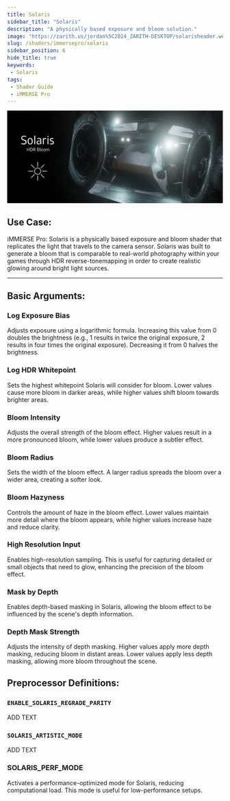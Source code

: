 ```yaml
---
title: Solaris
sidebar_title: "Solaris"
description: "A physically based exposure and bloom solution."
image: "https://zarith.us/jordan%5C2024_ZARITH-DESKTOP/solarisheader.webp"
slug: /shaders/immersepro/solaris
sidebar_position: 6
hide_title: true
keywords: 
 - Solaris
tags:
 - Shader Guide
 - iMMERSE Pro
---
```


![solarisheader](./images/solarisheader.webp)

## Use Case:

iMMERSE Pro: Solaris is a physically based exposure and bloom shader that replicates the light that travels to the camera sensor. Solaris was built to generate a bloom that is comparable to real-world photography within your games through HDR reverse-tonemapping in order to create realistic glowing around bright light sources.

---

## Basic Arguments:

### Log Exposure Bias
Adjusts exposure using a logarithmic formula. Increasing this value from 0 doubles the brightness (e.g., 1 results in twice the original exposure, 2 results in four times the original exposure). Decreasing it from 0 halves the brightness.

### Log HDR Whitepoint
Sets the highest whitepoint Solaris will consider for bloom. Lower values cause more bloom in darker areas, while higher values shift bloom towards brighter areas.

### Bloom Intensity
Adjusts the overall strength of the bloom effect. Higher values result in a more pronounced bloom, while lower values produce a subtler effect.

### Bloom Radius
Sets the width of the bloom effect. A larger radius spreads the bloom over a wider area, creating a softer look. 

### Bloom Hazyness
Controls the amount of haze in the bloom effect. Lower values maintain more detail where the bloom appears, while higher values increase haze and reduce clarity.

### High Resolution Input
Enables high-resolution sampling. This is useful for capturing detailed or small objects that need to glow, enhancing the precision of the bloom effect.

### Mask by Depth
Enables depth-based masking in Solaris, allowing the bloom effect to be influenced by the scene's depth information.

### Depth Mask Strength
Adjusts the intensity of depth masking. Higher values apply more depth masking, reducing bloom in distant areas. Lower values apply less depth masking, allowing more bloom throughout the scene.

## Preprocessor Definitions:

### `ENABLE_SOLARIS_REGRADE_PARITY`
ADD TEXT

### `SOLARIS_ARTISTIC_MODE`
ADD TEXT

### SOLARIS_PERF_MODE
Activates a performance-optimized mode for Solaris, reducing computational load. This mode is useful for low-performance setups.